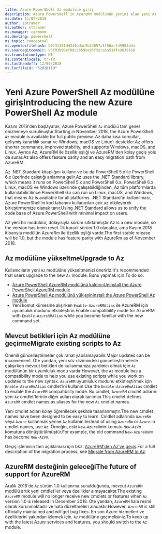 ```yaml
---
title: Azure PowerShell Az modülüne giriş
description: Azure PowerShell'in AzureRM modülünün yerini alan yeni Az modülüne giriş.
ms.date: 11/07/2018
author: sptramer
ms.author: sttramer
ms.manager: carmonm
ms.devlang: powershell
ms.topic: conceptual
ms.openlocfilehash: b0f31341d4344bdac5b4d657a1f66acfd9984dda
ms.sourcegitcommit: 93f93b90ef88c2659be95f3acaba514fe9639169
ms.translationtype: HT
ms.contentlocale: tr-TR
ms.lasthandoff: 12/05/2018
ms.locfileid: "52828119"
---
```

# <a name="introducing-the-new-azure-powershell-az-module"></a><span data-ttu-id="2af7a-103">Yeni Azure PowerShell Az modülüne giriş</span><span class="sxs-lookup"><span data-stu-id="2af7a-103">Introducing the new Azure PowerShell Az module</span></span>

<span data-ttu-id="2af7a-104">Kasım 2018'den başlayarak, Azure PowerShell `Az` modülü tam genel önizlemeye sunulmuştur.</span><span class="sxs-lookup"><span data-stu-id="2af7a-104">Starting in November 2018, the Azure PowerShell `Az` module is available for full public preview.</span></span>
<span data-ttu-id="2af7a-105">Az daha kısa komutlar, gelişmiş kararlılık sunar ve Windows, macOS ve Linux'ı destekler.</span><span class="sxs-lookup"><span data-stu-id="2af7a-105">Az offers shorter commands, improved stability, and supports Windows, macOS, and Linux.</span></span> <span data-ttu-id="2af7a-106">Ayrıca Az, AzureRM ile özellik eşliği ve AzureRM'den kolay geçiş yolu da sunar.</span><span class="sxs-lookup"><span data-stu-id="2af7a-106">Az also offers feature parity and an easy migration path from AzureRM.</span></span>

<span data-ttu-id="2af7a-107">Az .NET Standard kitaplığını kullanır ve bu da PowerShell 5.x ile PowerShell 6.x üzerinde çalıştığı anlamına gelir.</span><span class="sxs-lookup"><span data-stu-id="2af7a-107">Az uses the .NET Standard library, which means it runs on PowerShell 5.x and PowerShell 6.x.</span></span>
<span data-ttu-id="2af7a-108">PowerShell 6.x Linux, macOS ve Windows üzerinde çalışabildiğinden, Az tüm platformlarda kullanılabilir.</span><span class="sxs-lookup"><span data-stu-id="2af7a-108">Since PowerShell 6.x can run on Linux, macOS, and Windows, that means Az is available for all platforms.</span></span>
<span data-ttu-id="2af7a-109">.NET Standard'ın kullanılması, Azure PowerShell'in kod tabanını kullanıcıları çok az etkileyerek birleştirmemize olanak tanır.</span><span class="sxs-lookup"><span data-stu-id="2af7a-109">Using .NET Standard allows us to unify the code base of Azure PowerShell with minimal impact on users.</span></span>

<span data-ttu-id="2af7a-110">Az yeni bir modüldür, dolayısıyla sürüm sıfırlanmıştır.</span><span class="sxs-lookup"><span data-stu-id="2af7a-110">Az is a new module, so the version has been reset.</span></span> <span data-ttu-id="2af7a-111">İlk kararlı sürüm 1.0 olacaktır, ama Kasım 2018 itibarıyla modülün AzureRm ile özellik eşliği vardır.</span><span class="sxs-lookup"><span data-stu-id="2af7a-111">The first stable release will be 1.0, but the module has feature parity with AzureRm as of November 2018.</span></span>

## <a name="upgrade-to-az"></a><span data-ttu-id="2af7a-112">Az modülüne yükseltme</span><span class="sxs-lookup"><span data-stu-id="2af7a-112">Upgrade to Az</span></span>

<span data-ttu-id="2af7a-113">Kullanıcıların yeni `Az` modülüne yükseltmenizi öneririz.</span><span class="sxs-lookup"><span data-stu-id="2af7a-113">It's recommended that users upgrade to the new `Az` module.</span></span> <span data-ttu-id="2af7a-114">Bunu yapmak için:</span><span class="sxs-lookup"><span data-stu-id="2af7a-114">To do so:</span></span>

* [<span data-ttu-id="2af7a-115">Azure PowerShell AzureRM modülünü kaldırın</span><span class="sxs-lookup"><span data-stu-id="2af7a-115">Uninstall the Azure PowerShell AzureRM module</span></span>](/powershell/azure/uninstall-azurerm-ps)
* [<span data-ttu-id="2af7a-116">Azure PowerShell Az modülünü yükleyin</span><span class="sxs-lookup"><span data-stu-id="2af7a-116">Install the Azure PowerShell Az module</span></span>](/powershell/azure/install-az-ps)
* <span data-ttu-id="2af7a-117">Yeni komut kümesine alışırken `Enable-AzureRMAlias` ile AzureRM için uyumluluk modunu etkinleştirin.</span><span class="sxs-lookup"><span data-stu-id="2af7a-117">Enable compatibility mode for AzureRM with `Enable-AzureRMAlias` while you become familiar with the new command set.</span></span>

## <a name="migrate-existing-scripts-to-az"></a><span data-ttu-id="2af7a-118">Mevcut betikleri için Az modülüne geçirme</span><span class="sxs-lookup"><span data-stu-id="2af7a-118">Migrate existing scripts to Az</span></span>

<span data-ttu-id="2af7a-119">Önemli güncelleştirmeler çok rahat yapılamayabilir.</span><span class="sxs-lookup"><span data-stu-id="2af7a-119">Major updates can be inconvenient.</span></span> <span data-ttu-id="2af7a-120">Öte yandan, yeni söz dizimindeki güncelleştirmelerle çalışırken mevcut betikleri de kullanmanıza yardımcı olmak için `Az` modülünün bir uyumluluk modu vardır.</span><span class="sxs-lookup"><span data-stu-id="2af7a-120">However, the `Az` module has a compatibility mode to help you use existing scripts while you work on updates to the new syntax.</span></span> <span data-ttu-id="2af7a-121">`AzureRM` uyumluluk modunu etkinleştirmek için `Enable-AzureRmAlias` cmdlet'ini kullanın.</span><span class="sxs-lookup"><span data-stu-id="2af7a-121">Use the `Enable-AzureRmAlias` cmdlet to enable the `AzureRM` compatibility mode.</span></span> <span data-ttu-id="2af7a-122">Bu cmdlet, `AzureRM` cmdlet adlarını yeni `Az` cmdlet'lerinin diğer adları olarak tanımlar.</span><span class="sxs-lookup"><span data-stu-id="2af7a-122">This cmdlet defines `AzureRM` cmdlet names as aliases for the new `Az` cmdlet names.</span></span>

<span data-ttu-id="2af7a-123">Yeni cmdlet adları kolay öğrenilecek şekilde tasarlanmıştır.</span><span class="sxs-lookup"><span data-stu-id="2af7a-123">The new cmdlet names have been designed to be easy to learn.</span></span> <span data-ttu-id="2af7a-124">Cmdlet adlarında `AzureRm` veya `Azure` kullanmak yerine `Az` kullanın.</span><span class="sxs-lookup"><span data-stu-id="2af7a-124">Instead of using `AzureRm` or `Azure` in cmdlet names, use `Az`.</span></span> <span data-ttu-id="2af7a-125">Örneğin, eski `New-AzureRmVm` komutu `New-AzVm` komutuna dönüştürülmüştür.</span><span class="sxs-lookup"><span data-stu-id="2af7a-125">For example, the old command `New-AzureRmVm` has become `New-AzVm`.</span></span>

<span data-ttu-id="2af7a-126">Geçiş işleminin tam açıklaması için bkz. [AzureRM'den Az'ye geçiş](migrate-from-azurerm-to-az.md).</span><span class="sxs-lookup"><span data-stu-id="2af7a-126">For a full description of the migration process, see [Migrate from AzureRM to Az](migrate-from-azurerm-to-az.md).</span></span>

## <a name="the-future-of-support-for-azurerm"></a><span data-ttu-id="2af7a-127">AzureRM desteğinin geleceği</span><span class="sxs-lookup"><span data-stu-id="2af7a-127">The future of support for AzureRM</span></span>

<span data-ttu-id="2af7a-128">Aralık 2018'de `Az` sürüm 1.0 kullanıma sunulduğunda, mevcut `AzureRM` modülü artık yeni cmdlet'ler veya özellikler almayacaktır.</span><span class="sxs-lookup"><span data-stu-id="2af7a-128">The existing `AzureRM` module will no longer receive new cmdlets or features when `Az` version 1.0 is released in December 2018.</span></span> <span data-ttu-id="2af7a-129">Öte yandan, `AzureRM` hala resmi olarak korunmaktadır ve hata düzeltmeleri alacaktır.</span><span class="sxs-lookup"><span data-stu-id="2af7a-129">However, `AzureRM` is still officially maintained and will get bug fixes.</span></span> <span data-ttu-id="2af7a-130">En son Azure hizmetleri ve özelliklerini yakından izlemek için, `Az` modülüne geçmelisiniz.</span><span class="sxs-lookup"><span data-stu-id="2af7a-130">To keep up with the latest Azure services and features, you should switch to the `Az` module.</span></span>